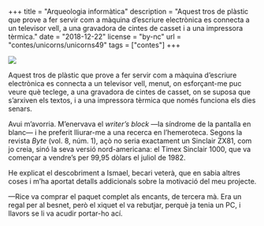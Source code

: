 +++
title = "Arqueologia informàtica"
description = "Aquest tros de plàstic que prove a fer servir com a màquina d’escriure electrònica es connecta a un televisor vell, a una gravadora de cintes de casset i a una impressora tèrmica."
date = "2018-12-22"
license = "by-nc"
url = "contes/unicorns/unicorns49"
tags = ["contes"]
+++

<img class="drawing" src="/contes/unicorns/tovallons/200/48.jpg">

Aquest tros de plàstic que prove a fer servir com a màquina d’escriure electrònica es connecta a un televisor vell, menut, on esforçant-me puc veure què teclege, a una gravadora de cintes de casset, on se suposa que s’arxiven els textos, i a una impressora tèrmica que només funciona els dies senars.

Avui m’avorria. M’enervava el *writer’s block* —la síndrome de la pantalla en blanc— i he preferit lliurar-me a una recerca en l’hemeroteca. Segons la revista *Byte* (vol. 8, núm. 1), açò no seria exactament un Sinclair ZX81, com jo creia, sinó la seva versió nord-americana: el Timex Sinclair 1000, que va començar a vendre’s per 99,95 dòlars el juliol de 1982.

He explicat el descobriment a Ismael, becari veterà, que en sabia altres coses i m’ha aportat detalls addicionals sobre la motivació del meu projecte.

—Rice va comprar el paquet complet als encants, de tercera mà. Era un regal per al besnet, però el xiquet el va rebutjar, perquè ja tenia un PC, i llavors se li va acudir portar-ho ací.


